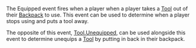 The Equipped event fires when a player when a player takes a [Tool](https://developer.roblox.com/en-us/api-reference/class/Tool) out of their [Backpack](https://developer.roblox.com/en-us/api-reference/class/Backpack) to use. This event can be used to determine when a player stops using and puts a tool away.

The opposite of this event, [Tool.Unequipped](https://developer.roblox.com/en-us/api-reference/event/Tool/Unequipped), can be used alongside this event to determine unequips a [Tool](https://developer.roblox.com/en-us/api-reference/class/Tool) by putting in back in their backpack.